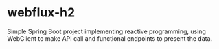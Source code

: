 # webflux-h2
Simple Spring Boot project implementing reactive programming, using WebClient to make API call and functional endpoints to present the data.
